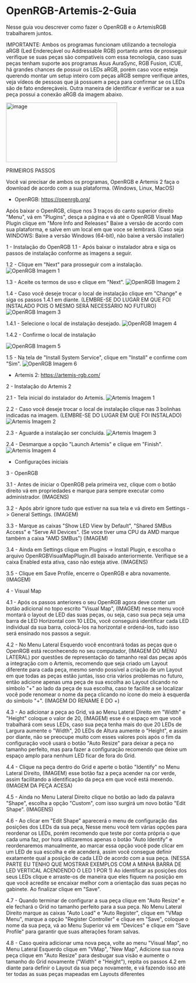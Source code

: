 # OpenRGB-Artemis-2-Guia
Nesse guia vou descrever como fazer o OpenRGB e o ArtemisRGB trabalharem juntos.

IMPORTANTE:
Ambos os programas funcionam utilizando a tecnologia aRGB (Led Endereçável ou Addressable RGB) portanto antes de prosseguir verifique se suas peças são compatíveis com essa tecnologia, caso suas peças tenham suporte aos programas Asus AuraSync, RGB Fusion, iCUE, há grandes chances de possuir os LEDs aRGB, porém caso voce esteja querendo montar um setup inteiro com peças aRGB sempre verifique antes, veja vídeos de pessoas que já possuem a peça para confirmar se os LEDs são de fato endereçáveis. Outra maneira de identificar é verificar se a sua peça possui a conexão aRGB da imagem abaixo.

<img width="304" height="163" alt="image" src="https://github.com/user-attachments/assets/a1038d1c-77c9-43ea-8527-d761986187ed" />


PRIMEIROS PASSOS

Você vai precisar de ambos os programas, OpenRGB e Artemis 2 faça o download de acordo com a sua plataforma. (Windows, Linux, MacOS)

- OpenRGB: https://openrgb.org/

Após baixar o OpenRGB, clique nos 3 traços do canto superior direito "Menu", vá em "Plugins", desça a página e vá até o OpenRGB Visual Map Plugin clique em "More Info and Releases"
Baixe a versão de acordo com sua plataforma, e salve em um local em que voce se lembrará. (Caso seja WINDOWS: Baixe a versão Windows (64-bit), não baixe a versão installer)

1 - Instalação do OpenRGB
1.1 - Após baixar o instalador abra e siga os passos de instalação conforme as imagens a seguir.

1.2 - Clique em "Next" para prosseguir com a instalação.
![OpenRGB Imagem 1](https://github.com/ZaharDIO/OpenRGB-Artemis-2/blob/main/images/imagem1.png?raw=true)

1.3 - Aceite os termos de uso e clique em "Next".
![OpenRGB Imagem 2](https://github.com/ZaharDIO/OpenRGB-Artemis-2/blob/main/images/imagem2.png?raw=true)

1.4 - Caso você deseje trocar o local de instalação clique em "Change" e siga os passos 1.4.1 em diante. (LEMBRE-SE DO LUGAR EM QUE FOI INSTALADO POIS O MESMO SERÁ NECESSÁRIO NO FUTURO)
![OpenRGB Imagem 3](https://github.com/ZaharDIO/OpenRGB-Artemis-2/blob/main/images/imagem3.png?raw=true)

1.4.1 - Selecione o local de instalação desejado.
![OpenRGB Imagem 4](https://github.com/ZaharDIO/OpenRGB-Artemis-2/blob/main/images/imagem4.png?raw=true)

1.4.2 - Confirme o local de instalação

![OpenRGB Imagem 5](https://github.com/ZaharDIO/OpenRGB-Artemis-2/blob/main/images/imagem5.png?raw=true)

1.5 - Na tela de "Install System Service", clique em "Install" e confirme com "Sim".
![OpenRGB Imagem 6](https://github.com/ZaharDIO/OpenRGB-Artemis-2/blob/main/images/imagem6.png?raw=true)

- Artemis 2: https://artemis-rgb.com/

2 - Instalação do Artemis 2

2.1 - Tela inicial do instalador do Artemis.
![Artemis Imagem 1](https://github.com/ZaharDIO/OpenRGB-Artemis-2/blob/main/images/Artemisimage1.png?raw=true)

2.2 - Caso você deseje trocar o local de instalação clique nas 3 bolinhas indicadas na imagem. (LEMBRE-SE DO LUGAR EM QUE FOI INSTALADO)
![Artemis Imagem 2](https://github.com/ZaharDIO/OpenRGB-Artemis-2/blob/main/images/Artemisimage2.png?raw=true)

2.3 - Aguarde a instalação ser concluída.
![Artemis Imagem 3](https://github.com/ZaharDIO/OpenRGB-Artemis-2/blob/main/images/Artemisimage3.png?raw=true)

2.4 - Desmarque a opção "Launch Artemis" e clique em "Finish".
![Artemis Imagem 4](https://github.com/ZaharDIO/OpenRGB-Artemis-2/blob/main/images/Artemisimage4.png?raw=true)

- Configurações iniciais

3 - OpenRGB

3.1 - Antes de iniciar o OpenRGB pela primeira vez, clique com o botão direito vá em propriedades e marque para sempre executar como administrador. (IMAGENS)

3.2 - Após abrir ignore tudo que estiver na sua tela e vá direto em Settings -> General Settings. (IMAGEM)

3.3 - Marque as caixas "Show LED View by Default", "Shared SMBus Access" e "Serve All Devices". (Se voce tiver uma CPU da AMD marque também a caixa "AMD SMBus") (IMAGEM)

3.4 - Ainda em Settings clique em Plugins -> Install Plugin, e escolha o arquivo OpenRGBVisualMapPlugin.dll baixado anteriormente. Verifique se a caixa Enabled esta ativa, caso não esteja ative. (IMAGENS)

3.5 - Clique em Save Profile, encerre o OpenRGB e abra novamente. (IMAGEM)
              
4 - Visual Map 

4.1 - Após os passos anteriores o seu OpenRGB agora deve conter um botão adicional no topo escrito "Visual Map", (IMAGEM) nesse menu você montará o layout de LED das suas peças, ou seja, caso sua peça seja uma barra de LED Horizontal com 10 LEDs, você conseguirá identificar cada LED individual da sua barra, colocá-los na horizontal e ordená-los, tudo isso será ensinado nos passos a seguir.

4.2 - No Menu Lateral Esquerdo você encontrará todas as peças que o OpenRGB está reconhecendo no seu computador, (IMAGEM DO MENU LATERAL) por questões de representação do tamanho real das peças após a integração com o Artemis, recomendo que seja criado um Layout diferente para cada peça, mesmo sendo possível a criação de um Layout em que todas as peças estão juntas, isso cria vários problemas no futuro, então adicione apenas uma peça de sua escolha ao Layout clicando no símbolo "+" ao lado da peça de sua escolha, caso te facilite a se localizar você pode renomear o nome da peça clicando no ícone do meio à esquerda do símbolo "+". (IMAGEM DO RENAME E DO +)

4.3 - Ao adicionar a peça ao Grid, vá ao Menu Lateral Direito em "Width" e "Height" coloque o valor de 20, (IMAGEM) esse é o espaço em que você trabalhará com seus LEDs, caso sua peça tenha mais do que 20 LEDs de Largura aumente o "Width", 20 LEDs de Altura aumente o "Height", e assim por diante, não se preocupe muito com esses valores pois após o fim da configuração você usará o botão "Auto Resize" para deixar a peça no tamanho perfeito, mas para fazer a configuração recomendo que deixe um espaço amplo para nenhum LED ficar de fora do Grid.

4.4 - Clique na peça dentro do Grid e aperte o botão "Identify" no Menu Lateral Direito, (IMAGEM) esse botão faz a peça acender na cor verde, assim facilitando a identificação da peça em que você está mexendo. (IMAGEM DA PEÇA ACESA)

4.5 - Ainda no Menu Lateral Direito clique no botão ao lado da palavra "Shape", escolha a opção "Custom", com isso surgirá um novo botão "Edit Shape". (IMAGENS)

4.6 - Ao clicar em "Edit Shape" aparecerá o menu de configuração das posições dos LEDs da sua peça, Nesse menu você tem várias opções para reordenar os LEDs, porém recomendo que teste por conta própria o que cada uma faz, por hora utilizaremos apenas o botão "Auto Identify" e reordenaremos manualmente, ao marcar essa opção você pode clicar em um LED de sua escolha e ele acenderá, assim você consegue definir exatamente qual a posição de cada LED de acordo com a sua peça. (NESSA PARTE EU TENHO QUE MOSTRAR EXEMPLOS COM A MINHA BARRA DE LED VERTICAL ACENDENDO O LED 1 POR 1) Ao identificar as posições dos seus LEDs clique e arraste-os de maneira que eles fiquem na posição em que você acredite se encaixar melhor com a orientação das suas peças no gabinete. Ao finalizar clique em "Save".

4.7 - Quando terminar de configurar a sua peça clique em "Auto Resize" e ele fechará o Grid no tamanho perfeito para a sua peça. No Menu Lateral Direito marque as caixas "Auto Load" e "Auto Register", clique em "VMap Menu", marque a opção "Register Controller" e clique em "Save", coloque o nome da sua peça, vá ao Menu Superior vá em "Devices" e clique em "Save Profile" para garantir que suas alterações foram salvas.
              
4.8 - Caso queira adicionar uma nova peça, volte ao menu "Visual Map", no Menu Lateral Esquerdo clique em "VMap", "New Map", Adicione sua nova peça clique em "Auto Resize" para desbugar sua visão e aumente o tamanho do Grid novamente ("Width" e "Height"), repita os passos 4.2 em diante para definir o Layout da sua peça novamente, e vá fazendo isso até ter todas as suas peças mapeadas em Layouts diferentes
      
